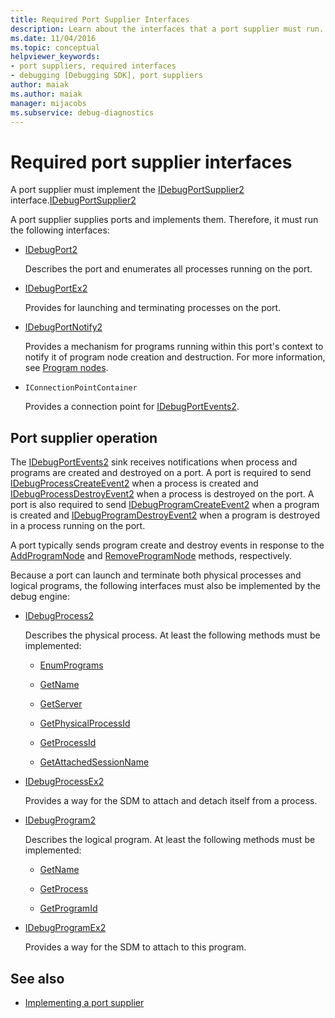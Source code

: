 ```yaml
---
title: Required Port Supplier Interfaces
description: Learn about the interfaces that a port supplier must run. A port supplier supplies ports and implements them.
ms.date: 11/04/2016
ms.topic: conceptual
helpviewer_keywords:
- port suppliers, required interfaces
- debugging [Debugging SDK], port suppliers
author: maiak
ms.author: maiak
manager: mijacobs
ms.subservice: debug-diagnostics
---
```

# Required port supplier interfaces

A port supplier must implement the [IDebugPortSupplier2](../../extensibility/debugger/reference/idebugportsupplier2.md) interface.[IDebugPortSupplier2](../../extensibility/debugger/reference/idebugportsupplier2.md)

 A port supplier supplies ports and implements them. Therefore, it must run the following interfaces:

- [IDebugPort2](../../extensibility/debugger/reference/idebugport2.md)

  Describes the port and enumerates all processes running on the port.

- [IDebugPortEx2](../../extensibility/debugger/reference/idebugportex2.md)

  Provides for launching and terminating processes on the port.

- [IDebugPortNotify2](../../extensibility/debugger/reference/idebugportnotify2.md)

  Provides a mechanism for programs running within this port's context to notify it of program node creation and destruction. For more information, see [Program nodes](../../extensibility/debugger/program-nodes.md).

- `IConnectionPointContainer`

  Provides a connection point for [IDebugPortEvents2](../../extensibility/debugger/reference/idebugportevents2.md).

## Port supplier operation
 The [IDebugPortEvents2](../../extensibility/debugger/reference/idebugportevents2.md) sink receives notifications when process and programs are created and destroyed on a port. A port is required to send [IDebugProcessCreateEvent2](../../extensibility/debugger/reference/idebugprocesscreateevent2.md) when a process is created and [IDebugProcessDestroyEvent2](../../extensibility/debugger/reference/idebugprocessdestroyevent2.md) when a process is destroyed on the port. A port is also required to send [IDebugProgramCreateEvent2](../../extensibility/debugger/reference/idebugprogramcreateevent2.md) when a program is created and [IDebugProgramDestroyEvent2](../../extensibility/debugger/reference/idebugprogramdestroyevent2.md) when a program is destroyed in a process running on the port.

 A port typically sends program create and destroy events in response to the [AddProgramNode](../../extensibility/debugger/reference/idebugportnotify2-addprogramnode.md) and [RemoveProgramNode](../../extensibility/debugger/reference/idebugportnotify2-removeprogramnode.md) methods, respectively.

 Because a port can launch and terminate both physical processes and logical programs, the following interfaces must also be implemented by the debug engine:

- [IDebugProcess2](../../extensibility/debugger/reference/idebugprocess2.md)

  Describes the physical process. At least the following methods must be implemented:

  - [EnumPrograms](../../extensibility/debugger/reference/idebugprocess2-enumprograms.md)

  - [GetName](../../extensibility/debugger/reference/idebugprocess2-getname.md)

  - [GetServer](../../extensibility/debugger/reference/idebugprocess2-getserver.md)

  - [GetPhysicalProcessId](../../extensibility/debugger/reference/idebugprocess2-getphysicalprocessid.md)

  - [GetProcessId](../../extensibility/debugger/reference/idebugprocess2-getprocessid.md)

  - [GetAttachedSessionName](../../extensibility/debugger/reference/idebugprocess2-getattachedsessionname.md)

- [IDebugProcessEx2](../../extensibility/debugger/reference/idebugprocessex2.md)

  Provides a way for the SDM to attach and detach itself from a process.

- [IDebugProgram2](../../extensibility/debugger/reference/idebugprogram2.md)

  Describes the logical program. At least the following methods must be implemented:

  - [GetName](../../extensibility/debugger/reference/idebugprogram2-getname.md)

  - [GetProcess](../../extensibility/debugger/reference/idebugprogram2-getprocess.md)

  - [GetProgramId](../../extensibility/debugger/reference/idebugprogram2-getprogramid.md)

- [IDebugProgramEx2](../../extensibility/debugger/reference/idebugprogramex2.md)

  Provides a way for the SDM to attach to this program.

## See also
- [Implementing a port supplier](../../extensibility/debugger/implementing-a-port-supplier.md)
